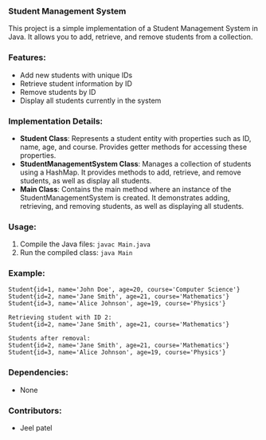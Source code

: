 ### Student Management System

This project is a simple implementation of a Student Management System in Java. It allows you to add, retrieve, and remove students from a collection.

### Features:

- Add new students with unique IDs
- Retrieve student information by ID
- Remove students by ID
- Display all students currently in the system

### Implementation Details:

- **Student Class**: Represents a student entity with properties such as ID, name, age, and course. Provides getter methods for accessing these properties.
- **StudentManagementSystem Class**: Manages a collection of students using a HashMap. It provides methods to add, retrieve, and remove students, as well as display all students.
- **Main Class**: Contains the main method where an instance of the StudentManagementSystem is created. It demonstrates adding, retrieving, and removing students, as well as displaying all students.

### Usage:

1. Compile the Java files: `javac Main.java`
2. Run the compiled class: `java Main`

### Example:

```
Student{id=1, name='John Doe', age=20, course='Computer Science'}
Student{id=2, name='Jane Smith', age=21, course='Mathematics'}
Student{id=3, name='Alice Johnson', age=19, course='Physics'}

Retrieving student with ID 2:
Student{id=2, name='Jane Smith', age=21, course='Mathematics'}

Students after removal:
Student{id=2, name='Jane Smith', age=21, course='Mathematics'}
Student{id=3, name='Alice Johnson', age=19, course='Physics'}

```

### Dependencies:

- None

### Contributors:

- Jeel patel
